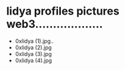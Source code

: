 # lidya profiles pictures web3...................
- 0xlidya (1).jpg..
- 0xlidya (2).jpg
- 0xlidya (3).jpg
- 0xlidya (4).jpg
